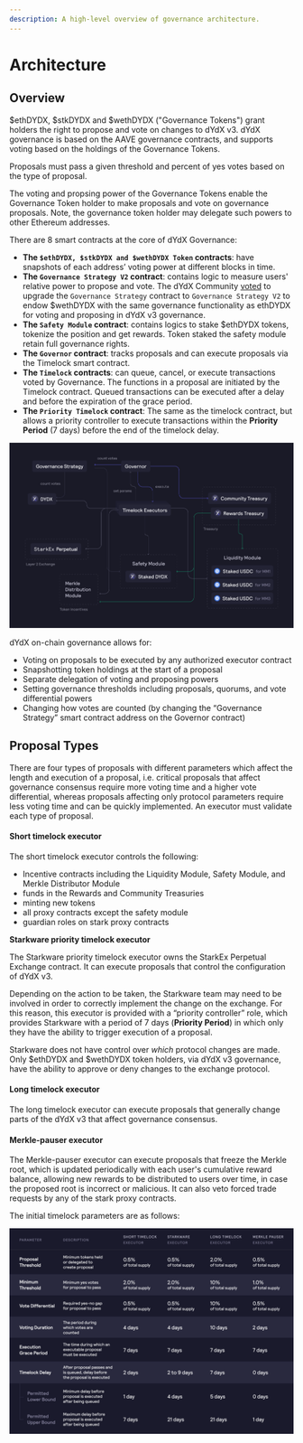 ```yaml
---
description: A high-level overview of governance architecture.
---
```


# Architecture

## Overview

$ethDYDX, $stkDYDX and $wethDYDX ("Governance Tokens") grant holders the right to propose and vote on changes to dYdX v3. dYdX governance is based on the AAVE governance contracts, and supports voting based on the holdings of the Governance Tokens.

Proposals must pass a given threshold and percent of yes votes based on the type of proposal.

The voting and propsing power of the Governance Tokens enable the Governance Token holder to make proposals and vote on governance proposals. Note, the governance token holder may delegate such powers to other Ethereum addresses.

There are 8 smart contracts at the core of dYdX Governance:

* **The `$ethDYDX, $stkDYDX and $wethDYDX Token` contracts**: have snapshots of each address’ voting power at different blocks in time.
* **The `Governance Strategy V2` contract**: contains logic to measure users' relative power to propose and vote. The dYdX Community [voted](https://dydx.community/dashboard/proposal/15) to upgrade the `Governance Strategy` contract to `Governance Strategy V2` to endow $wethDYDX with the same governance functionality as ethDYDX for voting and proposing in dYdX v3 governance.
* **The `Safety Module` contract**: contains logics to stake $ethDYDX tokens, tokenize the position and get rewards. Token staked the safety module retain full governance rights.
* **The `Governor` contract**: tracks proposals and can execute proposals via the Timelock smart contract.
* **The `Timelock` contracts**: can queue, cancel, or execute transactions voted by Governance. The functions in a proposal are initiated by the Timelock contract. Queued transactions can be executed after a delay and before the expiration of the grace period.
* **The `Priority Timelock` contract**: The same as the timelock contract, but allows a priority controller to execute transactions within the **Priority Period** (7 days) before the end of the timelock delay.

![Smart contract architecture](../.gitbook/assets/1-smart-contract-architectue.png)

dYdX on-chain governance allows for:

* Voting on proposals to be executed by any authorized executor contract
* Snapshotting token holdings at the start of a proposal
* Separate delegation of voting and proposing powers
* Setting governance thresholds including proposals, quorums, and vote differential powers
* Changing how votes are counted (by changing the “Governance Strategy” smart contract address on the Governor contract)

## Proposal Types

There are four types of proposals with different parameters which affect the length and execution of a proposal, i.e. critical proposals that affect governance consensus require more voting time and a higher vote differential, whereas proposals affecting only protocol parameters require less voting time and can be quickly implemented. An executor must validate each type of proposal.

#### **Short timelock executor**

The short timelock executor controls the following:

* Incentive contracts including the Liquidity Module, Safety Module, and Merkle Distributor Module
* funds in the Rewards and Community Treasuries
* minting new tokens
* all proxy contracts except the safety module
* guardian roles on stark proxy contracts

**Starkware priority timelock executor**

The Starkware priority timelock executor owns the StarkEx Perpetual Exchange contract. It can execute proposals that control the configuration of dYdX v3.

Depending on the action to be taken, the Starkware team may need to be involved in order to correctly implement the change on the exchange. For this reason, this executor is provided with a “priority controller” role, which provides Starkware with a period of 7 days (**Priority Period**) in which only they have the ability to trigger execution of a proposal.

Starkware does not have control over _which_ protocol changes are made. Only $ethDYDX and $wethDYDX token holders, via dYdX v3 governance, have the ability to approve or deny changes to the exchange protocol.

#### **Long timelock executor**

The long timelock executor can execute proposals that generally change parts of the dYdX v3 that affect governance consensus.

#### **Merkle-pauser executor**

The Merkle-pauser executor can execute proposals that freeze the Merkle root, which is updated periodically with each user's cumulative reward balance, allowing new rewards to be distributed to users over time, in case the proposed root is incorrect or malicious. It can also veto forced trade requests by any of the stark proxy contracts.

The initial timelock parameters are as follows:

![Initial timelock parameters](../.gitbook/assets/1-initial-timelock-parameters.png)
